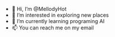 - 👋 Hi, I’m @MellodyHot
- 👀 I’m interested in exploring new places 
- 🌱 I’m currently learning programing AI
- 📫 You can reach me on my email 

<!---
MellodyHot/MellodyHot is a ✨ special ✨ repository because its `README.md` (this file) appears on your GitHub profile.
You can click the Preview link to take a look at your changes.
--->
